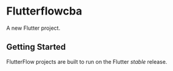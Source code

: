 # Flutterflowcba

A new Flutter project.

## Getting Started

FlutterFlow projects are built to run on the Flutter _stable_ release.
